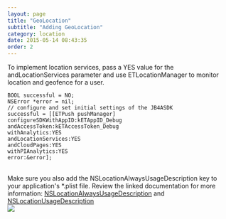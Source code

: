 ```yaml
---
layout: page
title: "GeoLocation"
subtitle: "Adding GeoLocation"
category: location
date: 2015-05-14 08:43:35
order: 2
---
```


To implement location services, pass a YES value for the andLocationServices parameter and use ETLocationManager to monitor location and geofence for a user.

~~~
BOOL successful = NO;
NSError *error = nil;
// configure and set initial settings of the JB4ASDK
successful = [[ETPush pushManager] configureSDKWithAppID:kETAppID_Debug
andAccessToken:kETAccessToken_Debug
withAnalytics:YES
andLocationServices:YES
andCloudPages:YES
withPIAnalytics:YES
error:&error];
~~~ 
<br/>
Make sure you also add the NSLocationAlwaysUsageDescription key to your application's *.plist file. Review the linked documentation for more information: <a href="https://developer.apple.com/library/ios/documentation/General/Reference/InfoPlistKeyReference/Articles/CocoaKeys.html#//apple_ref/doc/uid/TP40009251-SW18" target="_blank">NSLocationAlwaysUsageDescription</a> and <a href="https://developer.apple.com/library/ios/documentation/General/Reference/InfoPlistKeyReference/Articles/CocoaKeys.html#//apple_ref/doc/uid/TP40009251-SW27" target="_blank">NSLocationUsageDescription</a>

<br/>
<img class="img-responsive" src="{{ site.baseurl }}/assets/plist_locationservices_step1.png" /><br/>